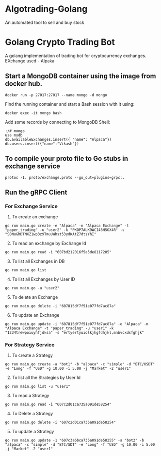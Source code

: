 # Algotrading-Golang
An automated tool to sell and buy stock

# Golang Crypto Trading Bot

A golang implementation of trading bot for cryptocurrency exchanges. EXchange used - Alpaka

## Start a MongoDB container using the image from docker hub.
```
docker run -p 27017:27017 --name mongo -d mongo
```
Find the running container and start a Bash session with it using:
```
docker exec -it mongo bash
```
Add some records by connecting to MongoDB Shell:
```
:/# mongo
use mydb
db.availableExchanges.insert({ "name": "Alpaca"})
db.users.insert({"name":"Vikash"})
```

## To compile your proto file to Go stubs in exchange service
```protoc -I. proto/exchange.proto --go_out=plugins=grpc:.```

## Run the gRPC Client

### For Exchange Service
1. To create an exchange
```
go run main.go create -e "Alpaca" -n "Alpaca Exchange" -t "paper_trading" -u "user2" -k "PKOP7ALK9WCI4BH5OX4R" -s "S0NuGhDTNXZ1wp3z9TmuUWhst53ydKAtZ7dtsYhI"
```
2. To read an exchange by Exchange Id
```
go run main.go read -i "607bd212016f5a5de8117285"
```
3. To list all Exchanges in DB
```
go run main.go list
```
4. To list all Exchanges by User ID
```
go run main.go -u "user2"
```
5. To delete an Exchange
```
go run main.go delete -i "607815df7f51e077fd7ac87a"
```
6. To update an Exchange
```
go run main.go update -i "607815df7f51e077fd7ac87a" -e "Alpaca" -n "Alpaca Exchange" -t "paper_trading" -u "user1" -k "1234trewpoiuyhfjdksa" -s "ertyertyuiolkjhgfdhjkl,mnbvcxdsfghjk"
```

### For Strategy Service
1. To create a Strategy
```
go run main.go create -a "bot1" -b "alpaca" -c "simple" -d "BTC/USDT" -e "Long" -f "USD" -g 10.00 -i 5.00 -j "Market" -2 "user1"
```
2. To list all the Strategies by User Id
```
go run main.go list -u "user1"
```
3. To read a Strategy
```
go run main.go read -i "607c2d01ca735a091de58254"
```
4. To Delete a Strategy
```
go run main.go delete -i "607c2d01ca735a091de58254"
```
5. To update a Strategy
```
go run main.go update -1 "607c3a6bca735a091de58255" -a "bot2" -b "alpaca" -c "simple" -d "BTC/SDT" -e "Long" -f "USD" -g 10.00 -i 5.00 -j "Market" -2 "user1"
```